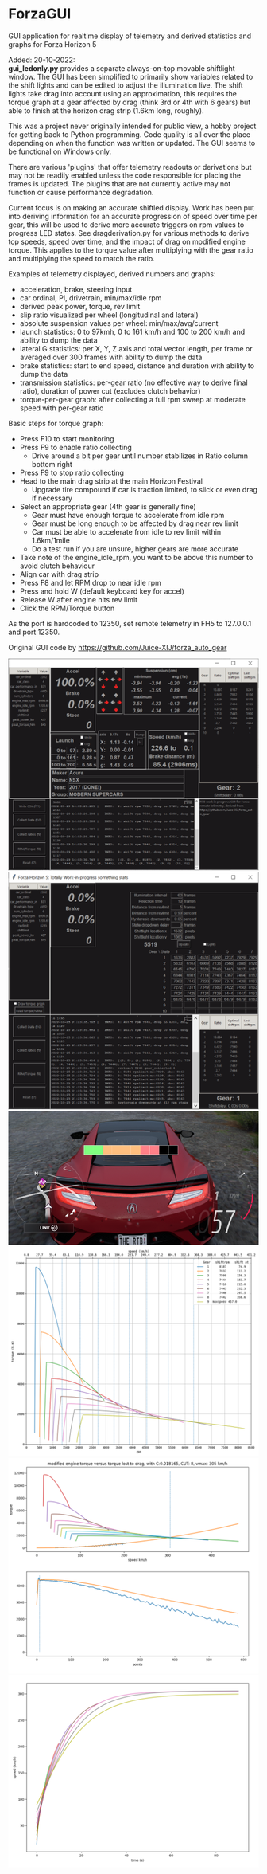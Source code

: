 # ForzaGUI

GUI application for realtime display of telemetry and derived statistics and graphs for Forza Horizon 5

Added: 20-10-2022:  
**gui_ledonly.py** provides a separate always-on-top movable shiftlight window. The GUI has been simplified to primarily show variables related to the shift lights and can be edited to adjust the illumination live. The shift lights take drag into account using an approximation, this requires the torque graph at a gear affected by drag (think 3rd or 4th with 6 gears) but able to finish at the horizon drag strip (1.6km long, roughly).

This was a project never originally intended for public view, a hobby project for getting back to Python programming. Code quality is all over the place depending on when the function was written or updated. The GUI seems to be functional on Windows only.

There are various 'plugins' that offer telemetry readouts or derivations but may not be readily enabled unless the code responsible for placing the frames is updated. The plugins that are not currently active may not function or cause performance degradation.

Current focus is on making an accurate shiftled display. Work has been put into deriving information for an accurate progression of speed over time per gear, this will be used to derive more accurate triggers on rpm values to progress LED states. See dragderivation.py for various methods to derive top speeds, speed over time, and the impact of drag on modified engine torque. This applies to the torque value after multiplying with the gear ratio and multiplying the speed to match the ratio.

Examples of telemetry displayed, derived numbers and graphs:
- acceleration, brake, steering input
- car ordinal, PI, drivetrain, min/max/idle rpm
- derived peak power, torque, rev limit
- slip ratio visualized per wheel (longitudinal and lateral)
- absolute suspension values per wheel: min/max/avg/current
- launch statistics: 0 to 97kmh, 0 to 161 km/h and 100 to 200 km/h and ability to dump the data
- lateral G statistics: per X, Y, Z axis and total vector length, per frame or averaged over 300 frames with ability to dump the data
- brake statistics: start to end speed, distance and duration with ability to dump the data
- transmission statistics: per-gear ratio (no effective way to derive final ratio), duration of power cut (excludes clutch behavior)
- torque-per-gear graph: after collecting a full rpm sweep at moderate speed with per-gear ratio

Basic steps for torque graph:
- Press F10 to start monitoring
- Press F9 to enable ratio collecting
  - Drive around a bit per gear until number stabilizes in Ratio column bottom right
- Press F9 to stop ratio collecting
- Head to the main drag strip at the main Horizon Festival
  - Upgrade tire compound if car is traction limited, to slick or even drag if necessary
- Select an appropriate gear (4th gear is generally fine)
  - Gear must have enough torque to accelerate from idle rpm
  - Gear must be long enough to be affected by drag near rev limit 
  - Car must be able to accelerate from idle to rev limit within 1.6km/1mile
  - Do a test run if you are unsure, higher gears are more accurate
- Take note of the engine_idle_rpm, you want to be above this number to avoid clutch behaviour
- Align car with drag strip
- Press F8 and let RPM drop to near idle rpm
- Press and hold W (default keyboard key for accel)
- Release W after engine hits rev limit
- Click the RPM/Torque button

As the port is hardcoded to 12350, set remote telemetry in FH5 to 127.0.0.1 and port 12350.

Original GUI code by https://github.com/Juice-XIJ/forza_auto_gear

![example GUI](example.png)
![example GUI ledonly](gui_ledonly_AcuraNSX_stock.png)
![example ingame ledbar](ingameledbar_AcuraNSX_stock.png)
![example torque graph per gear](example_AcuraNSX_stock.png)
![example drag corrected torque per gear](drag_corrected_torque_AcuraNSX_stock.png)
![example derived speed over time per gear](speed_per_gear_AcuraNSX_stock.png)
